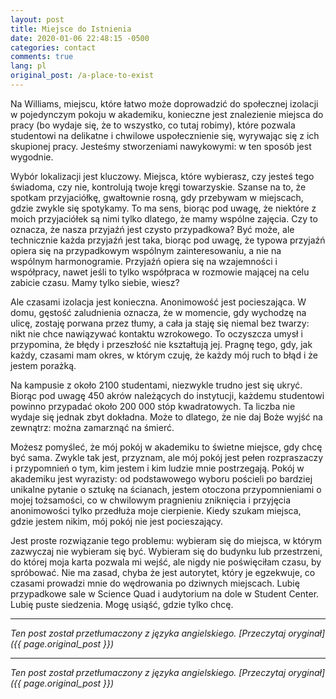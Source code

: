 ```yaml
---
layout: post
title: Miejsce do Istnienia
date: 2020-01-06 22:48:15 -0500
categories: contact
comments: true
lang: pl
original_post: /a-place-to-exist
---
```




Na Williams, miejscu, które łatwo może doprowadzić do społecznej izolacji w pojedynczym pokoju w akademiku, konieczne jest znalezienie miejsca do pracy (bo wydaje się, że to wszystko, co tutaj robimy), które pozwala studentowi na delikatne i chwilowe uspołecznienie się, wyrywając się z ich skupionej pracy. Jesteśmy stworzeniami nawykowymi: w ten sposób jest wygodnie.

Wybór lokalizacji jest kluczowy. Miejsca, które wybierasz, czy jesteś tego świadoma, czy nie, kontrolują twoje kręgi towarzyskie. Szanse na to, że spotkam przyjaciółkę, gwałtownie rosną, gdy przebywam w miejscach, gdzie zwykle się spotykamy. To ma sens, biorąc pod uwagę, że niektóre z moich przyjaciółek są nimi tylko dlatego, że mamy wspólne zajęcia. Czy to oznacza, że nasza przyjaźń jest czysto przypadkowa? Być może, ale technicznie każda przyjaźń jest taka, biorąc pod uwagę, że typowa przyjaźń opiera się na przypadkowym wspólnym zainteresowaniu, a nie na wspólnym harmonogramie. Przyjaźń opiera się na wzajemności i współpracy, nawet jeśli to tylko współpraca w rozmowie mającej na celu zabicie czasu. Mamy tylko siebie, wiesz?

Ale czasami izolacja jest konieczna. Anonimowość jest pocieszająca. W domu, gęstość zaludnienia oznacza, że w momencie, gdy wychodzę na ulicę, zostaję porwana przez tłumy, a cała ja staję się niemal bez twarzy: nikt nie chce nawiązywać kontaktu wzrokowego. To oczyszcza umysł i przypomina, że błędy i przeszłość nie kształtują jej. Pragnę tego, gdy, jak każdy, czasami mam okres, w którym czuję, że każdy mój ruch to błąd i że jestem porażką.

Na kampusie z około 2100 studentami, niezwykle trudno jest się ukryć. Biorąc pod uwagę 450 akrów należących do instytucji, każdemu studentowi powinno przypadać około 200 000 stóp kwadratowych. Ta liczba nie wydaje się jednak zbyt dokładna. Może to dlatego, że nie daj Boże wyjść na zewnątrz: można zamarznąć na śmierć.

Możesz pomyśleć, że mój pokój w akademiku to świetne miejsce, gdy chcę być sama. Zwykle tak jest, przyznam, ale mój pokój jest pełen rozpraszaczy i przypomnień o tym, kim jestem i kim ludzie mnie postrzegają. Pokój w akademiku jest wyrazisty: od podstawowego wyboru pościeli po bardziej unikalne pytanie o sztukę na ścianach, jestem otoczona przypomnieniami o mojej tożsamości, co w chwilowym pragnieniu zniknięcia i przyjęcia anonimowości tylko przedłuża moje cierpienie. Kiedy szukam miejsca, gdzie jestem nikim, mój pokój nie jest pocieszający.

Jest proste rozwiązanie tego problemu: wybieram się do miejsca, w którym zazwyczaj nie wybieram się być. Wybieram się do budynku lub przestrzeni, do której moja karta pozwala mi wejść, ale nigdy nie poświęciłam czasu, by spróbować. Nie ma zasad, chyba że jest autorytet, który je egzekwuje, co czasami prowadzi mnie do wędrowania po dziwnych miejscach. Lubię przypadkowe sale w Science Quad i audytorium na dole w Student Center. Lubię puste siedzenia. Mogę usiąść, gdzie tylko chcę.

---

*Ten post został przetłumaczony z języka angielskiego. [Przeczytaj oryginał]({{ page.original_post }})*

---

*Ten post został przetłumaczony z języka angielskiego. [Przeczytaj oryginał]({{ page.original_post }})*